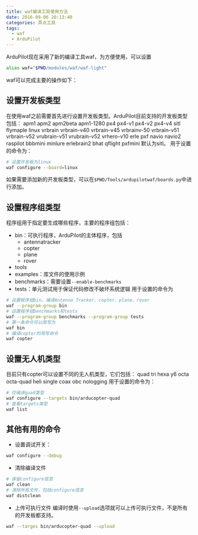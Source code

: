 ```yaml
---
title: waf编译工具使用方法
date: 2016-09-06 20:13:40
categories: 弄点工具
tags: 
  - waf
  - ArduPilot
---
```


ArduPilot现在采用了新的编译工具waf，为方便使用，可以设置
```bash
alias waf="$PWD/modules/waf/waf-light"
```
waf可以完成主要的操作如下：
<!---more--->

## 设置开发板类型 ##
在使用waf之前需要首先进行设置开发板类型。ArduPilot目前支持的开发板类型包括：
apm1 apm2 apm2beta apm1-1280 px4 px4-v1 px4-v2 px4-v4 sitl flymaple linux vrbrain vrbrain-v40 vrbrain-v45 vrbrainv-50 vrbrain-v51 vrbrain-v52 vrubrain-v51 vrubrain-v52 vrhero-v10 erle pxf navio navio2 raspilot bbbmini minlure erlebrain2 bhat qflight pxfmini
默认为sitl。
用于设置的命令为：
```bash
# 设置开发板为linux
waf configure --board=linux
```
如果需要添加新的开发板类型，可以在`$PWD/Tools/ardupilotwaf/boards.py`中进行添加。

## 设置程序组类型 ##
程序组用于指定要生成哪些程序，主要的程序组包括：
- bin：可执行程序，ArduPilot的主体程序，包括
    + antennatracker
    + copter
    + plane
    + rover
- tools
- examples：库文件的使用示例
- benchmarks：需要设置`--enable-benchmarks`
- tests：单元测试用于保证代码修改不破坏系统逻辑
    用于设置的命令为
```bash
# 设置程序组bin，编译Antenna Tracker、copter、plane、rover
waf --program-group bin
# 设置程序组benchmarks和tests
waf --program-group benchmarks --program-group tests
# 第一条命令可以简写为
waf bin
# 编译copter的简写命令
waf copter
```

## 设置无人机类型 ##
目前只有copter可以设置不同的无人机类型，它们包括：
quad tri hexa y6 octa octa-quad heli single coax obc nologging
用于设置的命令为：
```bash
# 仅编译quad类型
waf configure --targets bin/arducopter-quad
# 查看targets类型
waf list
```

## 其他有用的命令
- 设置调试开关：
```bash
waf configure --debug
```
- 清除编译文件
```bash
# 保留configure信息
waf clean
# 清除所有文件，包括configure信息
waf distclean
```
- 上传可执行文件
  编译时使用`--upload`选项就可以上传可执行文件，不是所有的开发板都支持。
```bash
waf --targes bin/arducopter-quad --upload
```
